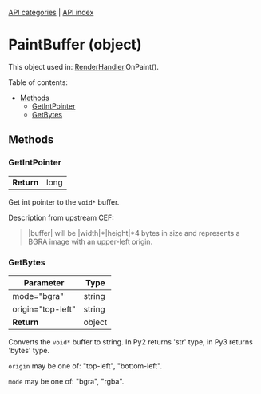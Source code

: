 [API categories](API-categories.md) | [API index](API-index.md)


# PaintBuffer (object)

This object used in: [RenderHandler](RenderHandler.md).OnPaint().


Table of contents:
* [Methods](#methods)
  * [GetIntPointer](#getintpointer)
  * [GetBytes](#getbytes)


## Methods


### GetIntPointer

| | |
| --- | --- |
| __Return__ | long |

Get int pointer to the `void*` buffer.

Description from upstream CEF:
> |buffer| will be |width|*|height|*4 bytes in size and represents a BGRA
> image with an upper-left origin.


### GetBytes

| Parameter | Type |
| --- | --- |
| mode="bgra" | string |
| origin="top-left" | string |
| __Return__ | object |

Converts the `void*` buffer to string. In Py2 returns 'str' type, in Py3 returns 'bytes' type.

`origin` may be one of: "top-left", "bottom-left".

`mode` may be one of: "bgra", "rgba".

